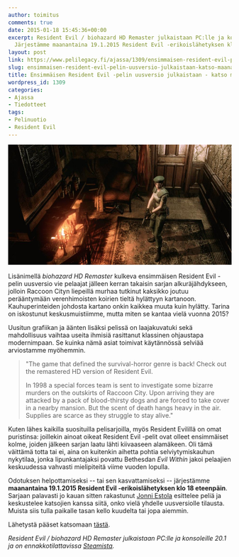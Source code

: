 ```yaml
---
author: toimitus
comments: true
date: 2015-01-18 15:45:36+00:00
excerpt: Resident Evil / biohazard HD Remaster julkaistaan PC:lle ja konsoleille 20.1.
  Järjestämme maanantaina 19.1.2015 Resident Evil -erikoislähetyksen klo 18 eteenpäin.
layout: post
link: https://www.pelilegacy.fi/ajassa/1309/ensimmaisen-resident-evil-pelin-uusversio-julkaistaan-katso-maanantain-erikoislahetyksemme
slug: ensimmaisen-resident-evil-pelin-uusversio-julkaistaan-katso-maanantain-erikoislahetyksemme
title: Ensimmäisen Resident Evil -pelin uusversio julkaistaan - katso maanantain erikoislähetyksemme
wordpress_id: 1309
categories:
- Ajassa
- Tiedotteet
tags:
- Pelinuotio
- Resident Evil
---
```


[![biohazard HD REMASTER](/uploads/2015/01/biohazard_hd_remaster.jpg)](/uploads/2015/01/biohazard_hd_remaster.jpg)

Lisänimellä _biohazard HD Remaster_ kulkeva ensimmäisen Resident Evil -pelin uusversio vie pelaajat jälleen kerran takaisin sarjan alkuräjähdykseen, jolloin Raccoon Cityn liepeillä murhaa tutkinut kaksikko joutuu perääntymään verenhimoisten koirien tieltä hylättyyn kartanoon. Kauhuperinteiden johdosta kartano onkin kaikkea muuta kuin hylätty. Tarina on iskostunut keskusmuistiimme, mutta miten se kantaa vielä vuonna 2015?

Uusitun grafiikan ja äänten lisäksi pelissä on laajakuvatuki sekä mahdollisuus vaihtaa useita ihmisiä rasittanut klassinen ohjaustapa modernimpaan. Se kuinka nämä asiat toimivat käytännössä selviää arviostamme myöhemmin.



<blockquote>"The game that defined the survival-horror genre is back! Check out the remastered HD version of Resident Evil.

In 1998 a special forces team is sent to investigate some bizarre murders on the outskirts of Raccoon City. Upon arriving they are attacked by a pack of blood-thirsty dogs and are forced to take cover in a nearby mansion. But the scent of death hangs heavy in the air. Supplies are scarce as they struggle to stay alive."</blockquote>



Kuten lähes kaikilla suosituilla pelisarjoilla, myös Resident Evilillä on omat puristinsa: joillekin ainoat oikeat Resident Evil -pelit ovat olleet ensimmäiset kolme, joiden jälkeen sarjan laatu lähti kiivaaseen alamäkeen. Oli tämä väittämä totta tai ei, aina on kuitenkin aihetta pohtia selviytymiskauhun nykytilaa, jonka lipunkantajaksi povattu Bethesdan _Evil Within_ jakoi pelaajien keskuudessa vahvasti mielipiteitä viime vuoden lopulla.

Odotuksen helpottamiseksi -- tai sen kasvattamiseksi -- järjestämme **maanantaina 19.1.2015 Resident Evil -erikoislähetyksen klo 18 eteenpäin**. Sarjaan palavasti jo kauan sitten rakastunut [Jonni Estola](http://www.pelilegacy.fi/tekijat/jonni-estola) esittelee peliä ja keskustelee katsojien kanssa siitä, onko vielä yhdelle uusversiolle tilausta. Muista siis tulla paikalle tasan kello kuudelta tai jopa aiemmin.

Lähetystä pääset katsomaan [tästä](http://live.pelilegacy.fi).





_Resident Evil / biohazard HD Remaster julkaistaan PC:lle ja konsoleille 20.1 ja on ennakkotilattavissa [Steamista](http://store.steampowered.com/app/304240/)._
